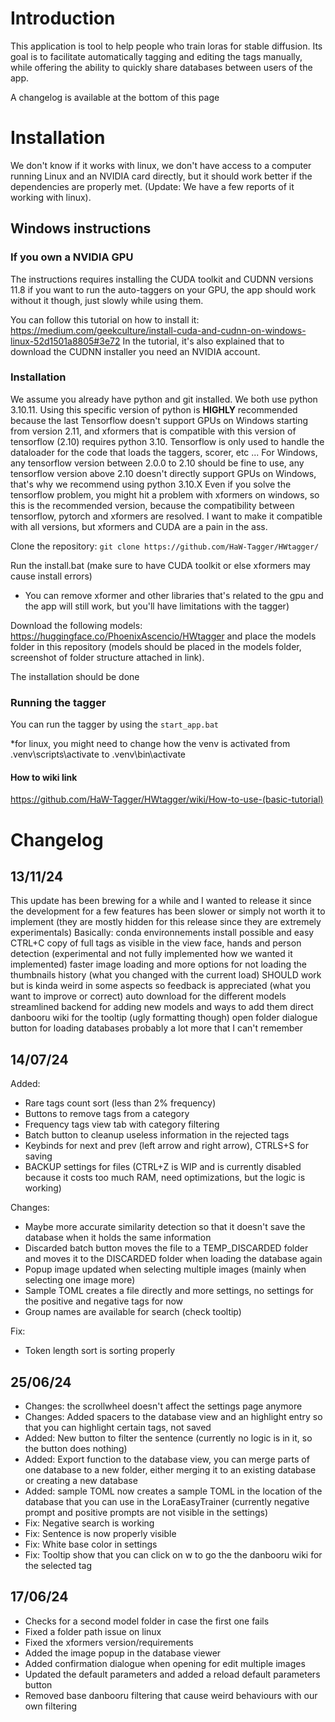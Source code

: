 # Introduction
This application is tool to help people who train loras for stable diffusion. Its goal is to facilitate automatically tagging and editing the tags manually, while offering the ability to quickly share databases between users of the app.

A changelog is available at the bottom of this page


# Installation

We don't know if it works with linux, we don't have access to a computer running Linux and an NVIDIA card directly, but it should work better if the dependencies are properly met. (Update: We have a few reports of it working with linux).

## Windows instructions

### If you own a NVIDIA GPU

The instructions requires installing the CUDA toolkit and CUDNN versions 11.8 if you want to run the auto-taggers on your GPU, the app should work without it though, just slowly while using them.

You can follow this tutorial on how to install it:
https://medium.com/geekculture/install-cuda-and-cudnn-on-windows-linux-52d1501a8805#3e72
In the tutorial, it's also explained that to download the CUDNN installer you need an NVIDIA account.

### Installation

We assume you already have python and git installed.
We both use python 3.10.11. Using this specific version of python is **HIGHLY** recommended because the last Tensorflow doesn't support GPUs on Windows starting from version 2.11, and xformers that is compatible with this version of tensorflow (2.10) requires python 3.10.
Tensorflow is only used to handle the dataloader for the code that loads the taggers, scorer, etc ... For Windows, any tensorflow version between 2.0.0 to 2.10 should be fine to use, any tensorflow version above 2.10 doesn't directly support GPUs on Windows, that's why we recommend using python 3.10.X
Even if you solve the tensorflow problem, you might hit a problem with xformers on windows, so this is the recommended version, because the compatibility between tensorflow, pytorch and xformers are resolved.
I want to make it compatible with all versions, but xformers and CUDA are a pain in the ass.

Clone the repository:
`
git clone https://github.com/HaW-Tagger/HWtagger/
`

Run the install.bat (make sure to have CUDA toolkit or else xformers may cause install errors)

- You can remove xformer and other libraries that's related to the gpu and the app will still work, but you'll have limitations with the tagger)

Download the following models: https://huggingface.co/PhoenixAscencio/HWtagger and place the models folder in this repository (models should be placed in the models folder, screenshot of folder structure attached in link).

The installation should be done

### Running the tagger

You can run the tagger by using the `start_app.bat`

*for linux, you might need to change how the venv is activated from .venv\scripts\activate to .venv\bin\activate

#### How to wiki link

https://github.com/HaW-Tagger/HWtagger/wiki/How-to-use-(basic-tutorial)

# Changelog

## 13/11/24
This update has been brewing for a while and I wanted to release it since the development for a few features has been slower or simply not worth it to implement (they are mostly hidden for this release since they are extremely experimentals)
Basically:
conda environnements install possible and easy
CTRL+C copy of full tags as visible in the view
face, hands and person detection (experimental and not fully implemented how we wanted it implemented)
faster image loading and more options for not loading the thumbnails
history (what you changed with the current load) SHOULD work but is kinda weird in some aspects so feedback is appreciated (what you want to improve or correct)
auto download for the different models
streamlined backend for adding new models and ways to add them
direct danbooru wiki for the tooltip (ugly formatting though)
open folder dialogue button for loading databases
probably a lot more that I can't remember

## 14/07/24
Added:
 - Rare tags count sort (less than 2% frequency)
 - Buttons to remove tags from a category
 - Frequency tags view tab with category filtering
 - Batch button to cleanup useless information in the rejected tags
 - Keybinds for next and prev (left arrow and right arrow), CTRLS+S for saving
 - BACKUP settings for files (CTRL+Z is WIP and is currently disabled because it costs too much RAM, need optimizations, but the logic is working)

Changes:
 - Maybe more accurate similarity detection so that it doesn't save the database when it holds the same information
 - Discarded batch button moves the file to a TEMP_DISCARDED folder and moves it to the DISCARDED folder when loading the database again
 - Popup image updated when selecting multiple images (mainly when selecting one image more)
 - Sample TOML creates a file directly and more settings, no settings for the positive and negative tags for now
 - Group names are available for search (check tooltip)

Fix:
 - Token length sort is sorting properly

## 25/06/24
- Changes: the scrollwheel doesn't affect the settings page anymore
- Changes: Added spacers to the database view and an highlight entry so that you can highlight certain tags, not saved
- Added: New button to filter the sentence (currently no logic is in it, so the button does nothing)
- Added: Export function to the database view, you can merge parts of one database to a new folder, either merging it to an existing database or creating a new database
- Added: sample TOML now creates a sample TOML in the location of the database that you can use in the LoraEasyTrainer (currently negative prompt and positive prompts are not visible in the settings)
- Fix: Negative search is working
- Fix: Sentence is now properly visible
- Fix: White base color in settings
- Fix: Tooltip show that you can click on w to go the the danbooru wiki for the selected tag 

## 17/06/24
 - Checks for a second model folder in case the first one fails
 - Fixed a folder path issue on linux
 - Fixed the xformers version/requirements
 - Added the image popup in the database viewer
 - Added confirmation dialogue when opening for edit multiple images
 - Updated the default parameters and added a reload default parameters button
 - Removed base danbooru filtering that cause weird behaviours with our own filtering
